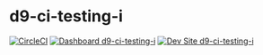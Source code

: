 # d9-ci-testing-i

[![CircleCI](https://circleci.com/gh/tirazel/d9-ci-testing-i.svg?style=shield)](https://circleci.com/gh/tirazel/d9-ci-testing-i)
[![Dashboard d9-ci-testing-i](https://img.shields.io/badge/dashboard-d9_ci_testing_i-yellow.svg)](https://dashboard.pantheon.io/sites/4b2f847f-db77-47ea-9603-7ea811533c77#dev/code)
[![Dev Site d9-ci-testing-i](https://img.shields.io/badge/site-d9_ci_testing_i-blue.svg)](http://dev-d9-ci-testing-i.pantheonsite.io/)
